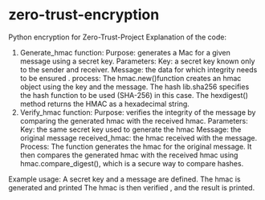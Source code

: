# zero-trust-encryption
Python encryption for Zero-Trust-Project
Explanation of the code:
1. Generate_hmac function:
Purpose: generates a Mac for a given message using a secret key.
Parameters: 
Key: a secret key known only to the sender and receiver.
Message: the data for which integrity needs to be ensured .
process:
The hmac.new()function creates an hmac object using the key and the message.
The hash lib.sha256 specifies the hash function to be used (SHA-256) in this case.
The hexdigest() method returns the HMAC as a hexadecimal string.
2. Verify_hmac function:
Purpose: verifies the integrity of the message by comparing the generated hmac with the received hmac.
Parameters: 
Key: the same secret key used to generate the hmac
Message: the original message
received_hmac: the hmac received with the message.
Process:
The function generates the hmac for the original message.
It then compares the generated hmac with the received hmac using hmac.compare_digest(), which is a secure way to compare hashes.

Example usage:
A secret key and a message are defined.
The hmac is generated and printed
The hmac is then verified , and the result is printed.
